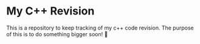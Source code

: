 # My C++ Revision
This is a repository to keep tracking of my c++ code revision. The purpose of this is to do something bigger soon! 🤖
